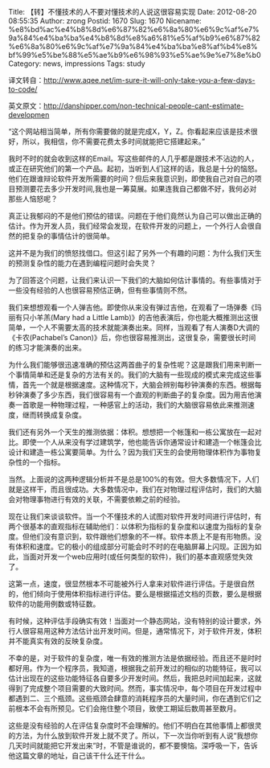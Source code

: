 Title: 【转】不懂技术的人不要对懂技术的人说这很容易实现
Date: 2012-08-20 08:55:35
Author: zrong
Postid: 1670
Slug: 1670
Nicename: %e8%bd%ac%e4%b8%8d%e6%87%82%e6%8a%80%e6%9c%af%e7%9a%84%e4%ba%ba%e4%b8%8d%e8%a6%81%e5%af%b9%e6%87%82%e6%8a%80%e6%9c%af%e7%9a%84%e4%ba%ba%e8%af%b4%e8%bf%99%e5%be%88%e5%ae%b9%e6%98%93%e5%ae%9e%e7%8e%b0
Category: news, impressions
Tags: study

译文转自：<http://www.aqee.net/im-sure-it-will-only-take-you-a-few-days-to-code/>  

英文原文：<http://danshipper.com/non-technical-people-cant-estimate-developmen>

“这个网站相当简单，所有你需要做的就是完成X，Y，Z。你看起来应该是技术很好，所以，我相信，你不需要花费太多时间就能把它搭建起来。”

我时不时的就会收到这样的Email。写这些邮件的人几乎都是跟技术不沾边的人，或正在研究他们的第一个产品。起初，当听到人们这样的话，我总是十分的恼怒。他们在跟谁辩论软件开发所需要的时间？但后来我意识到，即使我自己对自己的项目预测要花去多少开发时间,我也是一筹莫展。如果连我自己都做不好，我何必对那些人恼怒呢？

真正让我郁闷的不是他们预估的错误。问题在于他们竟然认为自己可以做出正确的估计。作为开发人员，我们经常会发现，在软件开发的问题上，一个外行人会很自然的把复杂的事情估计的很简单。

这并不是为我们的愤怒找借口。但这引起了另外一个有趣的问题：为什么我们天生的预测复杂性的能力在遇到编程问题时会失灵？<!--more-->

为了回答这个问题，让我们来认识一下我们的大脑如何估计事情的。有些事情对于一些没有经验的人也很容易预估正确，但有些事情则不然。

我们来想想观看一个人弹吉他。即使你从来没有弹过吉他，在观看了一场弹奏《玛丽有只小羊羔(Mary
had a Little
Lamb)》的吉他表演后，你也能大概推测出这很简单，一个人不需要太高的技术就能演奏出来。同样，当观看了有人演奏D大调的《卡农(Pachabel’s
Canon)》后，你也很容易推测出，这很复杂，需要很长时间的练习才能演奏的出来。

为什么我们能够很迅速准确的预估这两首曲子的复杂性呢？这是跟我们用来判断一个事情简单和还是复杂的方法有关的。我们的大脑有一些现成的模式来完成这些事情，首先一个就是根据速度。这种情况下，大脑会辨别每秒钟演奏的东西。根据每秒钟演奏了多少东西，我们很容易有一个直观的判断曲子的复杂度。因为用吉他演奏一首歌是一种物理过程，一种感官上的活动，我们的大脑很容易依此来推测速度，继而转换成复杂度。

我们还有另外一个天生的推测依据：体积。想想把一个帐篷和一栋公寓放在一起对比。即使一个人从来没有学过建筑学，他也能告诉你通常设计和建造一个帐篷会比设计和建造一栋公寓要简单。为什么？因为我们天生的会使用物理体积作为事物复杂性的一个指标。

当然。上面说的这两种逻辑分析并不是总是100%的有效。但大多数情况下，人们就是这样干，而且很成功。大多数情况中，我们在对物理过程评估时，我们的大脑会对物理事物进行有效的关联，不需要依赖之前的经验。

现在让我们来谈谈软件。当一个不懂技术的人试图对软件开发时间进行评估时，有两个很基本的直观指标在辅助他们：以体积为指标的复杂度和以速度为指标的复杂度。但他们没有意识到，软件跟他们想象的不一样。软件本质上不是有形物质。没有体积和速度。它的极小的组成部分可能会时不时的在电脑屏幕上闪现。正因为如此，当面对开发一个web应用时(或任何类型的软件)，我们的基本直观感觉失效了。

这第一点，速度，很显然根本不可能被外行人拿来对软件进行评估。于是很自然的，他们倾向于使用体积指标进行评估。要么是根据描述文档的页数，要么是根据软件的功能用例数或特征数。

有时候，这种评估手段确实有效！当面对一个静态网站，没有特别的设计要求，外行人很容易用这种方法估计出开发时间。但是，通常情况下，对于软件开发，体积并不能真实有效的反映复杂度。

不幸的是，对于软件的复杂度，唯一有效的推测方法是依据经验。而且还不是时时都好用。作为一个程序员，我知道，根据我之前开发过的相似的功能特征，我可以估计出现在的这些功能特征各自要多少开发时间。然后，我把总时间加起来，这就得到了完成整个项目需要的大致时间。然而，事实情况中，每个项目在开发过程中都遇到二、三个瓶颈。这些瓶颈会肆意的消耗程序员的大量时间，你在遇到它们之前根本不会有所预见。它们会拖住整个项目，致使工期延后数周甚至数月。

这些是没有经验的人在评估复杂度时不会理解的。他们不明白在其他事情上都很灵的方法，为什么放到软件开发上就不灵了。所以，下一次当你听到有人说“我想你几天时间就能把它开发出来”时，不管是谁说的，都不要懊恼。深呼吸一下，告诉他这篇文章的地址，自己该干什么还干什么。

